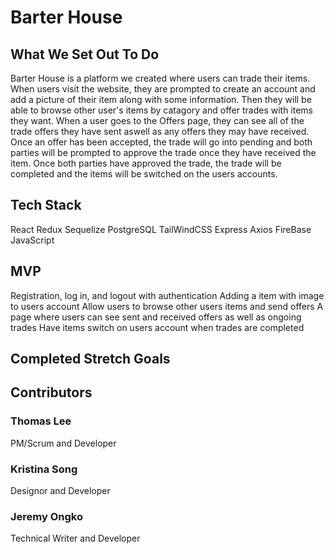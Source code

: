 # Barter House

## What We Set Out To Do

Barter House is a platform we created where users can trade their items. When users visit the website, they are prompted to create an account and add a picture of their item along with some information.
Then they will be able to browse other user's items by catagory and offer trades with items they want. When a user goes to the Offers page, they can see all of the trade offers they have sent aswell as any offers they may have received. Once an offer has been accepted, the trade will go into pending and both parties will be prompted to approve the trade once they have received the item. Once both parties have approved the trade, the trade will be completed and the items will be switched on the users accounts.

## Tech Stack

React
Redux
Sequelize
PostgreSQL
TailWindCSS
Express
Axios
FireBase
JavaScript

## MVP

Registration, log in, and logout with authentication
Adding a item with image to users account
Allow users to browse other users items and send offers
A page where users can see sent and received offers as well as ongoing trades
Have items switch on users account when trades are completed

## Completed Stretch Goals


## Contributors

### Thomas Lee 
PM/Scrum and Developer

### Kristina Song 
Designor and Developer

### Jeremy Ongko 
Technical Writer and Developer